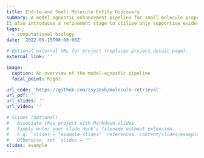 ```yaml
---
title: End-to-end Small Molecule Entity Discovery
summary: A model-agnostic enhancement pipeline for small molecule property prediction. It uses a encoder and a retriever to retrieve similar molecules out of the whole dataset as supportive evidence
It also introduces a refinement stage to utilize only supportive evidence for downstream task. It will sealed as a toolkit.
tags:
  - computational biology
date: '2022-05-15T00:00:00Z'

# Optional external URL for project (replaces project detail page).
external_link: ''

image:
  caption: An overview of the model-agnostic pipeline
  focal_point: Right

url_code: 'https://github.com/zsyJosh/molecule-retrieval'
url_pdf: ''
url_slides: ''
url_video: ''

# Slides (optional).
#   Associate this project with Markdown slides.
#   Simply enter your slide deck's filename without extension.
#   E.g. `slides = "example-slides"` references `content/slides/example-slides.md`.
#   Otherwise, set `slides = ""`.
slides: example
---
```

